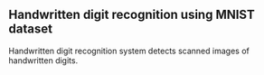 ## Handwritten digit recognition using MNIST dataset
Handwritten digit recognition system detects scanned images of handwritten digits.